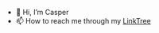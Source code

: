 - 👋 Hi, I’m Casper
- 📫 How to reach me through my [LinkTree](https://linktr.ee/bit_casper)

<!---
bit-casper/bit-casper is a ✨ special ✨ repository because its `README.md` (this file) appears on your GitHub profile.
You can click the Preview link to take a look at your changes.
--->
